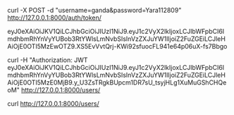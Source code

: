 curl -X POST -d "username=ganda&password=Yara112809" http://127.0.0.1:8000/auth/token/

eyJ0eXAiOiJKV1QiLCJhbGciOiJIUzI1NiJ9.eyJ1c2VyX2lkIjoxLCJlbWFpbCI6ImdhbmRhYnVyYUBob3RtYWlsLmNvbSIsInVzZXJuYW1lIjoiZ2FuZGEiLCJleHAiOjE0OTI5MzEwOTZ9.XS5EvVvtQrj-KWi92sfuocFL941e64p06uX-fs7Bbgo

curl -H "Authorization: JWT eyJ0eXAiOiJKV1QiLCJhbGciOiJIUzI1NiJ9.eyJ1c2VyX2lkIjoxLCJlbWFpbCI6ImdhbmRhYnVyYUBob3RtYWlsLmNvbSIsInVzZXJuYW1lIjoiZ2FuZGEiLCJleHAiOjE0OTI5MzE0MjB9.y_U3ZsTRgkBUpcm1DR7sU_tsyjHLg1XuMuGShCHQeoM" http://127.0.0.1:8000/users/

curl http://127.0.0.1:8000/users/
